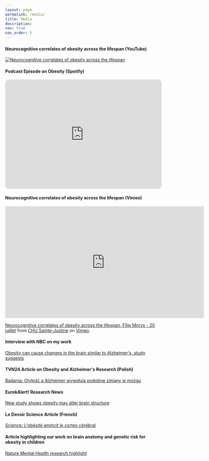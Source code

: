 ```yaml
---
layout: page
permalink: /media/
title: Media
description:
nav: true
nav_order: 5
---
```


#### Neurocognitive correlates of obesity across the lifespan (YouTube)
[![Neurocognitive correlates of obesity across the lifespan](https://img.youtube.com/vi/f5odDBW3jxY/0.jpg)](https://www.youtube.com/watch?v=f5odDBW3jxY)

#### Podcast Episode on Obesity (Spotify)
<iframe style="border-radius:12px" src="https://open.spotify.com/embed/episode/3mHYTpbgAhHQVkwqSyKYLC?utm_source=generator" width="100%" height="352" frameBorder="0" allowfullscreen="" allow="autoplay; clipboard-write; encrypted-media; fullscreen; picture-in-picture" loading="lazy"></iframe>

#### Neurocognitive correlates of obesity across the lifespan (Vimeo)
<iframe src="https://player.vimeo.com/video/848000516?h=cd7489409c&byline=0" width="640" height="360" frameborder="0" allow="autoplay; fullscreen; picture-in-picture" allowfullscreen></iframe>
<p><a href="https://vimeo.com/848000516">Neurocognitive correlates of obesity across the lifespan, Filip Morys - 20 juillet</a> from <a href="https://vimeo.com/chusj">CHU Sainte-Justine</a> on <a href="https://vimeo.com">Vimeo</a>.</p>

#### Interview with NBC on my work
[Obesity can cause changes in the brain similar to Alzheimer's, study suggests](https://www.nbcnews.com/health/aging/obesity-can-cause-changes-brain-similar-alzheimers-study-suggests-rcna66555)

#### TVN24 Article on Obesity and Alzheimer's Research (Polish)
[Badania: Otyłość a Alzheimer wywołują podobne zmiany w mózgu](https://tvn24.pl/ciekawostki/badania-otylosc-a-alzheimer-wywoluja-podobne-zmiany-w-mozgu-6728882)

#### EurekAlert! Research News
[New study shows obesity may alter brain structure](https://www.eurekalert.org/news-releases/976178)

#### Le Devoir Science Article (French)
[Science: L'obésité amincit le cortex cérébral](https://www.ledevoir.com/societe/science/779862/science-l-obesite-amincit-le-cortex-cerebral)

#### Article highlighting our work on brain anatomy and genetic risk for obesity in children
[Nature Mental Health research highlight](https://www.nature.com/articles/s44220-023-00020-4)
